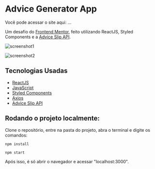 # Advice Generator App

Você pode acessar o site aqui: ...

Um desafio do [Frontend Mentor](https://www.frontendmentor.io/), feito utilizando ReactJS, Styled Components e a [Advice Slip API](https://api.adviceslip.com/).

![screenshot1](https://user-images.githubusercontent.com/62220657/155102277-311a6175-8a32-49a3-9f0c-a9991bbcc0f5.png)

![screenshot2](https://user-images.githubusercontent.com/62220657/155102363-1e42f025-8c7d-4ef8-8255-6911cf21f759.png)


## Tecnologias Usadas

* [ReactJS](https://pt-br.reactjs.org/)
* [JavaScript](https://developer.mozilla.org/pt-BR/docs/Web/JavaScript)
* [Styled Components](https://styled-components.com/)
* [Axios](https://www.npmjs.com/package/axios)
* [Advice Slip API](https://api.adviceslip.com/)


## Rodando o projeto localmente:
Clone o repositório, entre na pasta do projeto, abra o terminal e digite os comandos:

```
npm install
```

```
npm start
```

Após isso, é só abrir o navegador e acessar "localhost:3000".